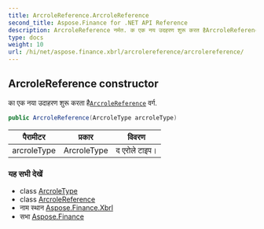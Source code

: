 ```yaml
---
title: ArcroleReference.ArcroleReference
second_title: Aspose.Finance for .NET API Reference
description: ArcroleReference नर्मत. क एक नय उदहरण शुरू करत हैArcroleReference वर्ग.
type: docs
weight: 10
url: /hi/net/aspose.finance.xbrl/arcrolereference/arcrolereference/
---
```

## ArcroleReference constructor

का एक नया उदाहरण शुरू करता है[`ArcroleReference`](../) वर्ग.

```csharp
public ArcroleReference(ArcroleType arcroleType)
```

| पैरामीटर | प्रकार | विवरण |
| --- | --- | --- |
| arcroleType | ArcroleType | द एरोले टाइप। |

### यह सभी देखें

* class [ArcroleType](../../arcroletype/)
* class [ArcroleReference](../)
* नाम स्थान [Aspose.Finance.Xbrl](../../arcrolereference/)
* सभा [Aspose.Finance](../../../)


